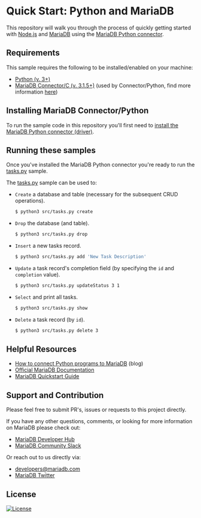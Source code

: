 # Quick Start: Python and MariaDB

This repository will walk you through the process of quickly getting started with [Node.js](https://www.python.org/) and [MariaDB](https://github.com/mariadb-developers/mariadb-getting-started) using the [MariaDB Python connector](https://github.com/mariadb-corporation/mariadb-connector-python).

## Requirements

This sample requires the following to be installed/enabled on your machine:

* [Python (v. 3+)](https://www.python.org/downloads/)
* [MariaDB Connector/C (v. 3.1.5+)](https://mariadb.com/products/skysql/docs/clients/mariadb-connector-c-for-skysql-services/) (used by Connector/Python, find more information [here](https://mariadb.com/docs/clients/mariadb-connectors/connector-python/install/))

## Installing MariaDB Connector/Python

To run the sample code in this repository you'll first need to [install the MariaDB Python connector (driver)](https://mariadb.com/docs/clients/mariadb-connectors/connector-python/install/).

## Running these samples

Once you've installed the MariaDB Python connector you're ready to run the [tasks.py](src/tasks.py) sample.

The [tasks.py](src/tasks.py) sample can be used to:

* `Create` a database and table (necessary for the subsequent CRUD operations).

    ```bash
    $ python3 src/tasks.py create
    ```

* `Drop` the database (and table).

    ```bash
    $ python3 src/tasks.py drop
    ```

* `Insert` a new tasks record.

    ```bash
    $ python3 src/tasks.py add 'New Task Description'
    ```

* `Update` a task record's completion field (by specifying the `id` and `completion` value).

    ```bash
    $ python3 src/tasks.py updateStatus 3 1
    ```

* `Select` and print all tasks.

    ```bash 
    $ python3 src/tasks.py show
    ```

* `Delete` a task record (by `id`).

    ```bash
    $ python3 src/tasks.py delete 3
    ```

## Helpful Resources

* [How to connect Python programs to MariaDB](https://mariadb.com/resources/blog/how-to-connect-python-programs-to-mariadb/) (blog)
* [Official MariaDB Documentation](https://mariadb.com/docs)
* [MariaDB Quickstart Guide](https://github.com/mariadb-developers/mariadb-getting-started)

## Support and Contribution

Please feel free to submit PR's, issues or requests to this project directly.

If you have any other questions, comments, or looking for more information on MariaDB please check out:

* [MariaDB Developer Hub](https://mariadb.com/developers)
* [MariaDB Community Slack](https://r.mariadb.com/join-community-slack)

Or reach out to us directly via:

* [developers@mariadb.com](mailto:developers@mariadb.com)
* [MariaDB Twitter](https://twitter.com/mariadb)

## License <a name="license"></a>
[![License](https://img.shields.io/badge/License-MIT-blue.svg?style=plastic)](https://opensource.org/licenses/MIT)
